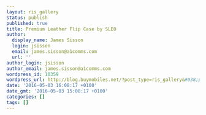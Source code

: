 ```yaml
---
layout: ris_gallery
status: publish
published: true
title: Premium Leather Flip Case by SLEO
author:
  display_name: James Sisson
  login: jsisson
  email: james.sisson@a1comms.com
  url: ''
author_login: jsisson
author_email: james.sisson@a1comms.com
wordpress_id: 10359
wordpress_url: http://blog.buymobiles.net/?post_type=ris_gallery&#038;p=10359
date: '2016-05-03 16:08:17 +0100'
date_gmt: '2016-05-03 15:08:17 +0100'
categories: []
tags: []
---
```


